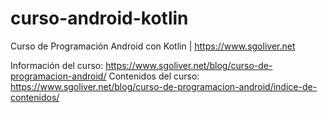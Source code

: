 # curso-android-kotlin
Curso de Programación Android con Kotlin | https://www.sgoliver.net

Información del curso: https://www.sgoliver.net/blog/curso-de-programacion-android/
Contenidos del curso: https://www.sgoliver.net/blog/curso-de-programacion-android/indice-de-contenidos/
